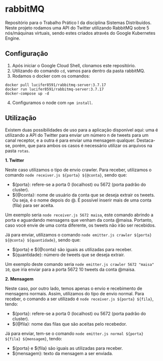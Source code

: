 # rabbitMQ

Repositório para o Trabalho Prático I da disciplina Sistemas Distribuídos. Neste projeto rodamos uma API do Twitter utilizando RabbitMQ sobre 5 nós/máquinas virtuais, sendo estes criados através do Google Kubernetes Engine.

## Configuração
1. Após iniciar o Google Cloud Shell, clonamos este repositório.
2. Utilizando do comando `cd`, vamos para dentro da pasta rabbitMQ.
3. Rodamos o docker com os comandos:
```
docker pull lucifer8591/rabbitmq-server:3.7.17
docker run lucifer8591/rabbitmq-server:3.7.17
docker-compose up -d
```
4. Configuramos o node com `npm install`.

## Utilização
Existem duas possibilidades de uso para a aplicação disponível aqui: uma é utilizando a API do Twitter para enviar um número n de tweets para um canal receptor, e a outra é para enviar uma mensagem qualquer. Destaca-se, porém, que para ambos os casos é necessário utilizar os arquivos na pasta `rotas`.

**1. Twitter**

Neste caso utilizamos o tipo de envio crawler. Para receber, utilizamos o comando `node receiver.js ${porta} ${@conta}`, sendo que:
- ${porta}: refere-se a porta 0 (localhost) ou 5672 (porta padrão do cluster).
- ${@conta}: nome de usuário da conta que se deseja extrair os tweets. Ou seja, é o nome depois do @. É possível inserir mais de uma conta (fila) para ser aceita.

Um exemplo seria `node receiver.js 5672 maisa`, este comando abrindo a porta e aguardando mensagens que venham da conta @maisa. Portanto, caso você envie de uma conta diferente, os tweets não irão ser recebidos.

Já para enviar, utilizamos o comando `node emitter.js crawler ${porta} ${@conta} ${quantidade}`, sendo que:
- ${porta} e ${@conta} são iguais as utilizadas para receber.
- ${quantidade}: número de tweets que se deseja extrair.

Um exemplo deste comando seria `node emitter.js crawler 5672 "maisa" 10`, que iria enviar para a porta 5672 10 tweets da conta @maisa. 

**2. Mensagem**

Neste caso, por outro lado, temos apenas o envio e recebimento de mensagens normais. Assim, utilizamos do tipo de envio normal. Para receber, o comando a ser utilizado é `node receiver.js ${porta} ${fila}`, tendo:
- ${porta}: refere-se a porta 0 (localhost) ou 5672 (porta padrão do cluster).
- ${@fila}: nome das filas que são aceitas pelo recebedor. 

Já para enviar, tem-se o comando `node emitter.js normal ${porta} ${fila} ${mensagem}`, tendo:
- ${porta} e ${fila} são iguais as utilizadas para receber. 
- ${mensagem}: texto da mensagem a ser enviada. 
